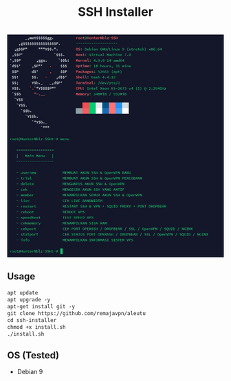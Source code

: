 <H1 align="center">
SSH Installer
</H1>

<p align="center">
  <br>
  <img src="Screenshot.jpg" width="640" title="Screenshot" alt="Screenshot">
</p>

## Usage

```terminal
apt update
apt upgrade -y
apt-get install git -y
git clone https://github.com/remajavpn/aleutu
cd ssh-installer
chmod +x install.sh
./install.sh
```

## OS (Tested)
* Debian 9
